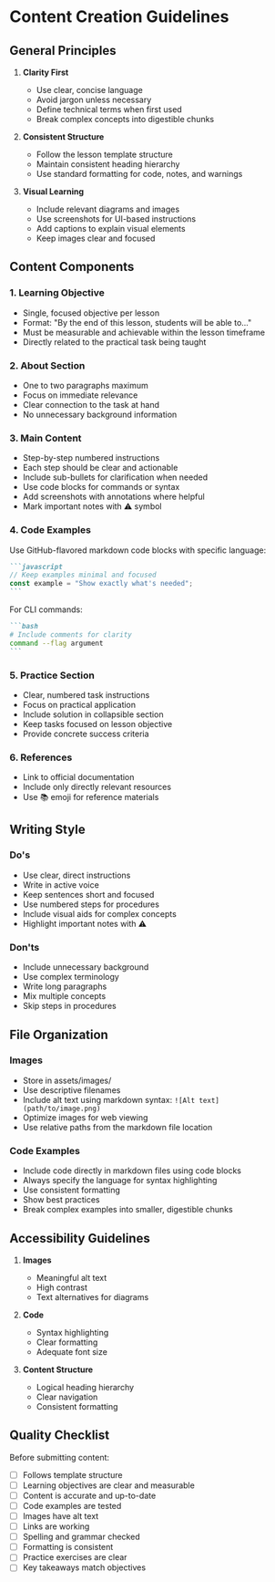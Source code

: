 # Content Creation Guidelines

## General Principles

1. **Clarity First**
   - Use clear, concise language
   - Avoid jargon unless necessary
   - Define technical terms when first used
   - Break complex concepts into digestible chunks

2. **Consistent Structure**
   - Follow the lesson template structure
   - Maintain consistent heading hierarchy
   - Use standard formatting for code, notes, and warnings

3. **Visual Learning**
   - Include relevant diagrams and images
   - Use screenshots for UI-based instructions
   - Add captions to explain visual elements
   - Keep images clear and focused

## Content Components

### 1. Learning Objective
- Single, focused objective per lesson
- Format: "By the end of this lesson, students will be able to..."
- Must be measurable and achievable within the lesson timeframe
- Directly related to the practical task being taught

### 2. About Section
- One to two paragraphs maximum
- Focus on immediate relevance
- Clear connection to the task at hand
- No unnecessary background information

### 3. Main Content
- Step-by-step numbered instructions
- Each step should be clear and actionable
- Include sub-bullets for clarification when needed
- Use code blocks for commands or syntax
- Add screenshots with annotations where helpful
- Mark important notes with ⚠️ symbol

### 4. Code Examples
Use GitHub-flavored markdown code blocks with specific language:

````markdown
```javascript
// Keep examples minimal and focused
const example = "Show exactly what's needed";
```
````

For CLI commands:
````markdown
```bash
# Include comments for clarity
command --flag argument
```
````

### 5. Practice Section
- Clear, numbered task instructions
- Focus on practical application
- Include solution in collapsible section
- Keep tasks focused on lesson objective
- Provide concrete success criteria

### 6. References
- Link to official documentation
- Include only directly relevant resources
- Use 📚 emoji for reference materials

## Writing Style

### Do's
- Use clear, direct instructions
- Write in active voice
- Keep sentences short and focused
- Use numbered steps for procedures
- Include visual aids for complex concepts
- Highlight important notes with ⚠️

### Don'ts
- Include unnecessary background
- Use complex terminology
- Write long paragraphs
- Mix multiple concepts
- Skip steps in procedures

## File Organization

### Images
- Store in assets/images/
- Use descriptive filenames
- Include alt text using markdown syntax: `![Alt text](path/to/image.png)`
- Optimize images for web viewing
- Use relative paths from the markdown file location

### Code Examples
- Include code directly in markdown files using code blocks
- Always specify the language for syntax highlighting
- Use consistent formatting
- Show best practices
- Break complex examples into smaller, digestible chunks

## Accessibility Guidelines

1. **Images**
   - Meaningful alt text
   - High contrast
   - Text alternatives for diagrams

2. **Code**
   - Syntax highlighting
   - Clear formatting
   - Adequate font size

3. **Content Structure**
   - Logical heading hierarchy
   - Clear navigation
   - Consistent formatting

## Quality Checklist

Before submitting content:

- [ ] Follows template structure
- [ ] Learning objectives are clear and measurable
- [ ] Content is accurate and up-to-date
- [ ] Code examples are tested
- [ ] Images have alt text
- [ ] Links are working
- [ ] Spelling and grammar checked
- [ ] Formatting is consistent
- [ ] Practice exercises are clear
- [ ] Key takeaways match objectives
